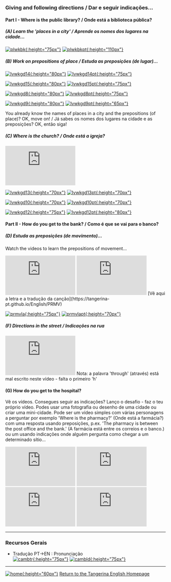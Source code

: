### Giving and following directions / Dar e seguir indicações...

#### Part I - Where is the public library? / Onde está a biblioteca pública?

##### (A) Learn the 'places in a city' / Aprende os nomes dos lugares na cidade...

[![plwkbk](https://1blockatatime.github.io/English/images2/plwkbk.PNG){:height="75px"}](http://chagall-col.spip.ac-rouen.fr/IMG/didapages/shops2/index.html) [![plwkbkpt](https://1blockatatime.github.io/English/images2/plwkbk_pt.png){:height="110px"}](http://chagall-col.spip.ac-rouen.fr/IMG/didapages/shops2/index.html)  

<!--[![pltag](https://1blockatatime.github.io/English/images2/pltag.png){:height="60px"}](https://tangerina-pt.github.io/English/Places_D)-->   

##### (B) Work on prepositions of place / Estuda as preposições (de lugar)...


[![lvwkgd14](https://1blockatatime.github.io/English/images2/lvwkgd14.PNG){:height="80px"}](https://www.liveworksheets.com/worksheets/en/English_as_a_Second_Language_(ESL)/Prepositions_of_place/Prepositions_of_place_co257254tv) [![lvwkgd14pt](https://1blockatatime.github.io/English/images2/lvwkgd14_pt.png){:height="75px"}](https://www.liveworksheets.com/worksheets/en/English_as_a_Second_Language_(ESL)/Prepositions_of_place/Prepositions_of_place_co257254tv) 

[![lvwkgd15](https://1blockatatime.github.io/English/images2/lvwkgd15.PNG){:height="80px"}](https://www.liveworksheets.com/worksheets/en/English_as_a_Second_Language_(ESL)/Prepositions_of_place/Town_2_vc535645si) [![lvwkgd15pt](https://1blockatatime.github.io/English/images2/lvwkgd15_pt.png){:height="75px"}](https://www.liveworksheets.com/worksheets/en/English_as_a_Second_Language_(ESL)/Prepositions_of_place/Town_2_vc535645si)   

[![lvwkgd8](https://1blockatatime.github.io/English/images2/lvwkgd8.PNG){:height="80px"}](https://www.liveworksheets.com/worksheets/en/English_as_a_Second_Language_(ESL)/Prepositions_of_place/Shops-prepositions_of_place_bd298095um) [![lvwkgd8pt](https://1blockatatime.github.io/English/images2/lvwkgd8_pt.png){:height="75px"}](https://www.liveworksheets.com/worksheets/en/English_as_a_Second_Language_(ESL)/Prepositions_of_place/Shops-prepositions_of_place_bd298095um)  

[![lvwkgd9](https://1blockatatime.github.io/English/images2/lvwkgd9.PNG){:height="80px"}](https://www.liveworksheets.com/worksheets/en/English_as_a_Second_Language_(ESL)/Prepositions_of_place/Places_in_town_iq101581gc) [![lvwkgd9pt](https://1blockatatime.github.io/English/images2/lvwkgd9_pt.png){:height="65px"}](https://www.liveworksheets.com/worksheets/en/English_as_a_Second_Language_(ESL)/Prepositions_of_place/Places_in_town_iq101581gc)  

You already know the names of places in a city and the prepositions (of place)? OK, move on! / Já sabes os nomes dos lugares na cidade e as preposições? OK, então siga!  

##### (C) Where is the church? / Onde está a igreja?

<iframe width="220" height="124" src="https://www.youtube.com/embed/Hk0A-L9aB94" frameborder="0" allow="accelerometer; autoplay; encrypted-media; gyroscope; picture-in-picture" allowfullscreen></iframe>  

[![lvwkgd13](https://1blockatatime.github.io/English/images2/lvwkgd13.PNG){:height="70px"}](https://www.liveworksheets.com/worksheets/en/English_as_a_Second_Language_(ESL)/Prepositions_of_place/Preposition_of_place_on_a_map__fa8032ei) [![lvwkgd13pt](https://1blockatatime.github.io/English/images2/lvwkgd13_pt.png){:height="70px"}](https://www.liveworksheets.com/worksheets/en/English_as_a_Second_Language_(ESL)/Prepositions_of_place/Preposition_of_place_on_a_map__fa8032ei)  

[![lvwkgd10](https://1blockatatime.github.io/English/images2/lvwkgd10.PNG){:height="70px"}](https://www.liveworksheets.com/worksheets/en/English_as_a_Second_Language_(ESL)/Prepositions_of_place/Places_in_town_-_reading_comprehension_tz14279fj) [![lvwkgd10pt](https://1blockatatime.github.io/English/images2/lvwkgd10_pt.png){:height="70px"}](https://www.liveworksheets.com/worksheets/en/English_as_a_Second_Language_(ESL)/Prepositions_of_place/Places_in_town_-_reading_comprehension_tz14279fj)  

[![lvwkgd12](https://1blockatatime.github.io/English/images2/lvwkgd12.PNG){:height="75px"}](https://www.liveworksheets.com/worksheets/en/English_as_a_Second_Language_(ESL)/Prepositions_of_place/Reading_worksheets_xi14374yr) [![lvwkgd12pt](https://1blockatatime.github.io/English/images2/lvwkgd12_pt.png){:height="80px"}](https://www.liveworksheets.com/worksheets/en/English_as_a_Second_Language_(ESL)/Prepositions_of_place/Reading_worksheets_xi14374yr)  

#### Part II - How do you get to the bank? / Como é que se vai para o banco?

##### (D) Estuda as preposições (de movimento)...

Watch the videos to learn the prepositions of movement...  
 <iframe width="220" height="124" src="https://www.youtube.com/embed/PAC0qY2lnAM" frameborder="0" allow="accelerometer; autoplay; encrypted-media; gyroscope; picture-in-picture" allowfullscreen></iframe> <iframe width="220" height="124" src="https://www.youtube.com/embed/ZYl5WQCvLoU" frameborder="0" allow="accelerometer; autoplay; encrypted-media; gyroscope; picture-in-picture" allowfullscreen></iframe>  
[Vê aqui a letra e a tradução da canção](https://tangerina-pt.github.io/English/PRMV)      

[![prmvla](https://1blockatatime.github.io/English/images2/prmvla.PNG){:height="75px"}](https://learningapps.org/506484) [![prmvlapt](https://1blockatatime.github.io/English/images2/prmvla_pt.png){:height="70px"}](https://learningapps.org/506484)  

##### (F) Directions in the street / Indicações na rua 

<!--More advanced video:  
<iframe width="220" height="124" src="https://www.youtube.com/embed/-_YoeEY8FPM" frameborder="0" allow="accelerometer; autoplay; encrypted-media; gyroscope; picture-in-picture" allowfullscreen></iframe>
Este é um pouco mais difícil, consegues seguir as indicações dados nos cenários no fim?-->  

<iframe width="220" height="124" src="https://www.youtube.com/embed/NvMbJjpF-94" frameborder="0" allow="accelerometer; autoplay; encrypted-media; gyroscope; picture-in-picture" allowfullscreen></iframe>  
Nota: a palavra 'through' (através) está mal escrito neste vídeo - falta o primeiro 'h'   

#### (G) How do you get to the hospital?

Vê os vídeos. Consegues seguir as indicações? Lanço o desafio - faz o teu próprio vídeo. Podes usar uma fotografia ou desenho de uma cidade ou criar uma mini-cidade. Pode ser um vídeo simples com várias personagens a perguntar por exemplo 'Where is the pharmacy?' (Onde está a farmácia?) com uma resposta usando preposições, p.ex. 'The pharmacy is between the post office and the bank.' (A farmácia está entre os correios e o banco.) ou um usando indicações onde alguém pergunta como chegar a um determinado sítio...    

<iframe width="220" height="124" src="https://www.youtube.com/embed/g7X-X1Sxb1k" frameborder="0" allow="accelerometer; autoplay; encrypted-media; gyroscope; picture-in-picture" allowfullscreen></iframe> <iframe width="220" height="124" src="https://www.youtube.com/embed/0f9ewJ5MQ-g" frameborder="0" allow="accelerometer; autoplay; encrypted-media; gyroscope; picture-in-picture" allowfullscreen></iframe>  
<iframe width="220" height="124" src="https://www.youtube.com/embed/ns3X5TuyvhI" frameborder="0" allow="accelerometer; autoplay; encrypted-media; gyroscope; picture-in-picture" allowfullscreen></iframe>  
<iframe width="220" height="124" src="https://www.youtube.com/embed/o-4FjPe0M8k" frameborder="0" allow="accelerometer; autoplay; encrypted-media; gyroscope; picture-in-picture" allowfullscreen></iframe>  

***

### Recursos Gerais  
* Tradução PT->EN  :  Pronunciação  
[![cambtr](https://1blockatatime.github.io/English/images/cambtr.PNG){:height="75px"}](https://dictionary.cambridge.org/translate/) [![cambld](https://1blockatatime.github.io/English/images/cambld.PNG){:height="75px"}](https://dictionary.cambridge.org/dictionary/learner-english/)  

***

[![home](https://1blockatatime.github.io/English/images/home.png){:height="60px"}](https://tangerina-pt.github.io/English) [Return to the Tangerina English Homepage](https://tangerina-pt.github.io/English)
